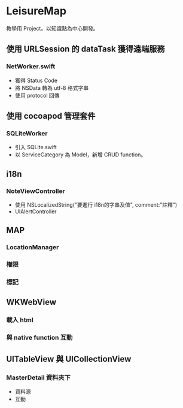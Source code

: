 # LeisureMap
教學用 Project。以知識點為中心開發。


## 使用 URLSession 的 dataTask 獲得遠端服務

### NetWorker.swift

- 獲得 Status Code
- 將 NSData 轉為 utf-8 格式字串
- 使用 protocol 回傳


## 使用 cocoapod 管理套件

### SQLiteWorker

- 引入 SQLite.swift
- 以 ServiceCategory 為 Model，新增 CRUD  function。

## i18n

### NoteViewController
- 使用 NSLocalizedString("要進行 i18n的字串及值", comment:"註釋")
- UIAlertController

## MAP

### LocationManager

### 權限

### 標記

## WKWebView

### 載入 html

### 與 native function 互動 

## UITableView 與 UICollectionView

### MasterDetail 資料夾下

- 資料源
- 互動


